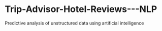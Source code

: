 # Trip-Advisor-Hotel-Reviews---NLP
Predictive analysis of unstructured data using artificial intelligence
